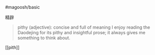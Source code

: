#magoosh/basic

精辟

> pithy (adjective): concise and full of meaning 
I enjoy reading the Daodejing for its pithy and insightful prose; it always gives me something to think about. 


[[pith]]
